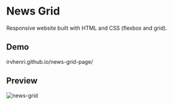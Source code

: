 # News Grid 
 
 Responsive website built with HTML and CSS (flexbox and grid).
 
 ## Demo
 irvhenri.github.io/news-grid-page/
 
 ## Preview
 ![news-grid](https://user-images.githubusercontent.com/69181038/112701709-bf77b080-8e67-11eb-8004-140b583cbea9.PNG)
 
